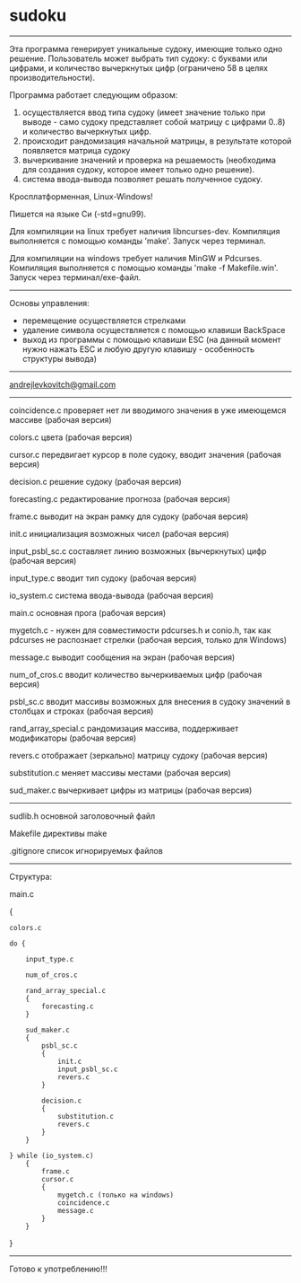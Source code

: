 # sudoku
______
Эта программа генерирует уникальные судоку, имеющие только одно решение. Пользователь может выбрать тип судоку: с буквами или цифрами, и количество вычеркнутых цифр (ограничено 58 в целях производительности).

Программа работает следующим образом:
1) осуществляется ввод типа судоку (имеет значение только при выводе - само судоку представляет собой матрицу с цифрами 0..8) и количество вычеркнутых цифр.
2) происходит рандомизация начальной матрицы, в результате которой появляется матрица судоку
3) вычеркивание значений и проверка на решаемость (необходима для создания судоку, которое имеет только одно решение).
4) система ввода-вывода позволяет решать полученное судоку.

Кросплатформенная, Linux-Windows!

Пишется на языке Си (-std=gnu99).

Для компиляции на linux требует наличия libncurses-dev. Компиляция выполняется с помощью команды 'make'. Запуск через терминал.

Для компиляции на windows требует наличия MinGW и Pdcurses. Компиляция выполняется с помощью команды 'make -f Makefile.win'. Запуск через терминал/exe-файл.
______
Основы управления:
- перемещение осуществляется стрелками
- удаление символа осуществляется с помощью клавиши BackSpace
- выход из программы с помощью клавиши ESC (на данный момент нужно нажать ESC и любую другую клавишу - особенность структуры вывода)
______
andrejlevkovitch@gmail.com
______
coincidence.c проверяет нет ли вводимого значения в уже имеющемся массиве (рабочая версия)

colors.c цвета (рабочая версия)

cursor.c передвигает курсор в поле судоку, вводит значения (рабочая версия)

decision.c решение судоку (рабочая версия)

forecasting.c редактирование прогноза (рабочая версия)

frame.c выводит на экран рамку для судоку (рабочая версия)

init.c инициализация возможных чисел (рабочая версия)

input_psbl_sc.c составляет линию возможных (вычеркнутых) цифр (рабочая версия)

input_type.c вводит тип судоку (рабочая версия)

io_system.c система ввода-вывода (рабочая версия)

main.c основная прога (рабочая версия)

mygetch.c - нужен для совместимости pdcurses.h и conio.h, так как pdcurses не распознает стрелки (рабочая версия, только для Windows)

message.c выводит сообщения на экран (рабочая версия)

num_of_cros.c вводит количество вычеркиваемых цифр (рабочая версия)

psbl_sc.c вводит массивы возможных для внесения в судоку значений в столбцах и строках (рабочая версия)

rand_array_special.c рандомизация массива, поддерживает модификаторы (рабочая версия)

revers.c отображает (зеркально) матрицу судоку (рабочая версия)

substitution.c меняет массивы местами (рабочая версия)

sud_maker.c вычеркивает цифры из матрицы (рабочая версия)
______
sudlib.h основной заголовочный файл

Makefile директивы make

.gitignore список игнорируемых файлов
______
Структура:

main.c

{

    colors.c

    do {

        input_type.c

        num_of_cros.c

        rand_array_special.c
        {
            forecasting.c
        }

        sud_maker.c
        {
            psbl_sc.c
            {
                init.c
                input_psbl_sc.c
                revers.c
            }

            decision.c
            {
                substitution.c
                revers.c
            }
        }

    } while (io_system.c)
        {
            frame.c
            cursor.c
            {
                mygetch.c (только на windows)
                coincidence.c
                message.c
            }
        }

}
______
Готово к употреблению!!!

